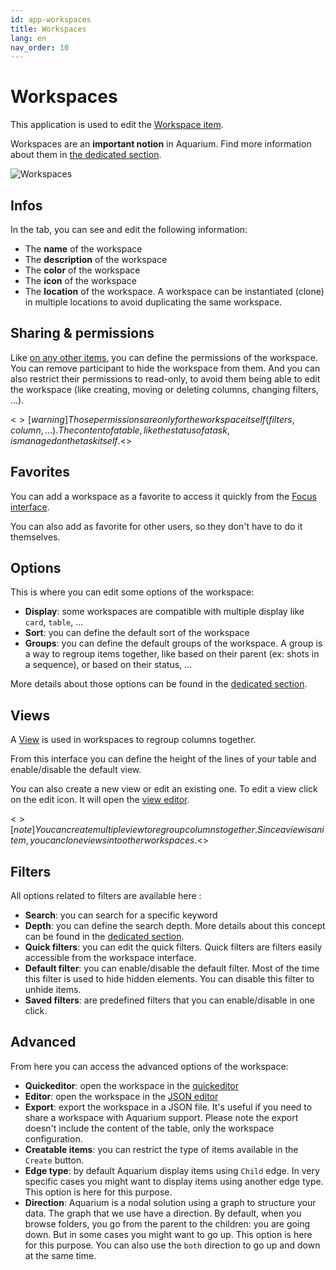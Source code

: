```yaml
---
id: app-workspaces
title: Workspaces
lang: en
nav_order: 10
---
```


# Workspaces

This application is used to edit the [Workspace item](../items/workspace.md).

Workspaces are an **important notion** in Aquarium. Find more information about them in [the dedicated section](../workspaces/index.md).

![Workspaces](../../_medias/workspaces.png)

## Infos

In the tab, you can see and edit the following information:

- The **name** of the workspace
- The **description** of the workspace
- The **color** of the workspace
- The **icon** of the workspace
- The **location** of the workspace. A workspace can be instantiated (clone) in multiple locations to avoid duplicating the same workspace.

## Sharing & permissions

Like [on any other items](../items/index.md#permissions), you can define the permissions of the workspace. You can remove participant to hide the workspace from them. And you can also restrict their permissions to read-only, to avoid them being able to edit the workspace (like creating, moving or deleting columns, changing filters, ...).

<$>[warning]
Those permissions are only for the workspace itself (filters, column, ...). The content of a table, like the status of a task, is managed on the task itself.
<$>

## Favorites

You can add a workspace as a favorite to access it quickly from the [Focus interface](../_interfaces/focus.md).

You can also add as favorite for other users, so they don't have to do it themselves.

## Options

This is where you can edit some options of the workspace:

- **Display**: some workspaces are compatible with multiple display like `card`, `table`, ...
- **Sort**: you can define the default sort of the workspace
- **Groups**: you can define the default groups of the workspace. A group is a way to regroup items together, like based on their parent (ex: shots in a sequence), or based on their status, ...

More details about those options can be found in the [dedicated section](../workspaces/index.md#options).

## Views

A [View](../items/view.md) is used in workspaces to regroup columns together.

From this interface you can define the height of the lines of your table and enable/disable the default view.

You can also create a new view or edit an existing one. To edit a view click on the <span class="aq-icon">edit</span> icon. It will open the [view editor](./views.md).

<$>[note]
You can create multiple view to regroup columns together. Since a view is an item, you can clone views into other workspaces.
<$>

## Filters

All options related to filters are available here :

- **Search**: you can search for a specific keyword
- **Depth**: you can define the search depth. More details about this concept can be found in the [dedicated section](../workspaces/index.md#depth).
- **Quick filters**: you can edit the quick filters. Quick filters are filters easily accessible from the workspace interface.
- **Default filter**: you can enable/disable the default filter. Most of the time this filter is used to hide hidden elements. You can disable this filter to unhide items.
- **Saved filters**: are predefined filters that you can enable/disable in one click.

## Advanced

From here you can access the advanced options of the workspace:

- **Quickeditor**: open the workspace in the [quickeditor](./quickeditor.md)
- **Editor**: open the workspace in the [JSON editor](./texteditor.md)
- **Export**: export the workspace in a JSON file. It's useful if you need to share a workspace with Aquarium support. Please note the export doesn't include the content of the table, only the workspace configuration.
- **Creatable items**: you can restrict the type of items available in the `Create` button.
- **Edge type**: by default Aquarium display items using `Child` edge. In very specific cases you might want to display items using another edge type. This option is here for this purpose.
- **Direction**: Aquarium is a nodal solution using a graph to structure your data. The graph that we use have a direction. By default, when you browse folders, you go from the parent to the children: you are going down. But in some cases you might want to go up. This option is here for this purpose. You can also use the `both` direction to go up and down at the same time.